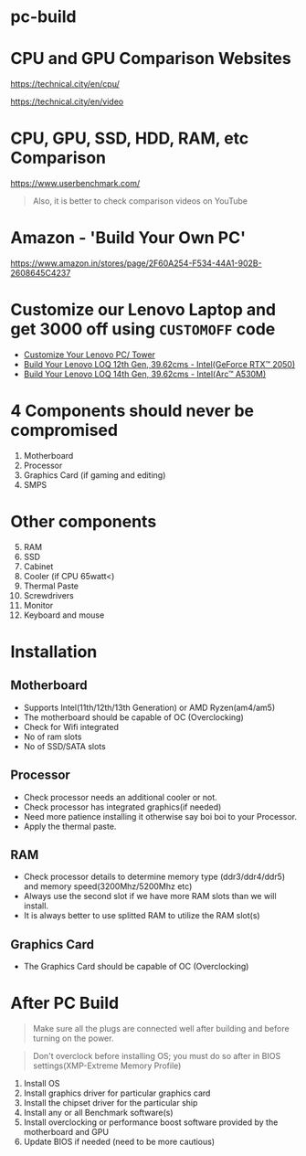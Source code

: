 # pc-build

# CPU and GPU Comparison Websites
https://technical.city/en/cpu/

https://technical.city/en/video

# CPU, GPU, SSD, HDD, RAM, etc Comparison
https://www.userbenchmark.com/

> Also, it is better to check comparison videos on YouTube

# Amazon - 'Build Your Own PC'
https://www.amazon.in/stores/page/2F60A254-F534-44A1-902B-2608645C4237

# Customize our Lenovo Laptop and get 3000 off using ```CUSTOMOFF``` code
- [Customize Your Lenovo PC/ Tower](https://www.lenovo.com/in/en/d/customise-to-order/?IPromoID=LEN882287)
- [Build Your Lenovo LOQ 12th Gen, 39.62cms - Intel(GeForce RTX™ 2050)](https://www.lenovo.com/in/en/p/laptops/loq-laptops/lenovo-loq-15iax9/83gscto1wwin1)
- [Build Your Lenovo LOQ 14th Gen, 39.62cms - Intel(Arc™ A530M)](https://www.lenovo.com/in/en/p/laptops/loq-laptops/lenovo-loq-iax9i-gen-9-15-inch-intel/83fqcto1wwin1)


# 4 Components should never be compromised
1. Motherboard
2. Processor
3. Graphics Card (if gaming and editing)
4. SMPS



# Other components
5. RAM
6. SSD
7. Cabinet
8. Cooler (if CPU 65watt<)
9. Thermal Paste
10. Screwdrivers
11. Monitor
12. Keyboard and mouse



# Installation
## Motherboard
- Supports Intel(11th/12th/13th Generation) or AMD Ryzen(am4/am5)
- The motherboard should be capable of OC (Overclocking)
- Check for Wifi integrated
- No of ram slots
- No of SSD/SATA slots


## Processor
- Check processor needs an additional cooler or not.
- Check processor has integrated graphics(if needed)
- Need more patience installing it otherwise say boi boi to your Processor.
- Apply the thermal paste.

## RAM
- Check processor details to determine memory type (ddr3/ddr4/ddr5) and memory speed(3200Mhz/5200Mhz etc)
- Always use the second slot if we have more RAM slots than we will install.
- It is always better to use splitted RAM to utilize the RAM slot(s)

## Graphics Card
- The Graphics Card should be capable of OC (Overclocking)




# After PC Build
> Make sure all the plugs are connected well after building and before turning on the power.

>Don't overclock before installing OS; you must do so after in BIOS settings(XMP-Extreme Memory Profile)

1. Install OS
2. Install graphics driver for particular graphics card
3. Install the chipset driver for the particular ship
4. Install any or all Benchmark software(s)
5. Install overclocking or performance boost software provided by the motherboard and GPU
6. Update BIOS if needed (need to be more cautious)




